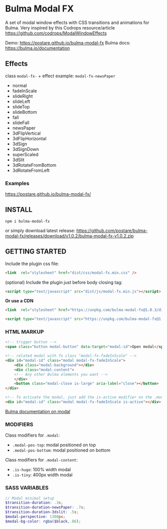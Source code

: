 # Bulma Modal FX

A set of modal window effects with CSS transitions and animations for Bulma. Very inspired by this Codrops resource/article https://github.com/codrops/ModalWindowEffects

Demo: https://postare.github.io/bulma-modal-fx
Bulma docs: https://bulma.io/documentation

## Effects
class `modal-fx-` + effect 
example: `modal-fx-newsPaper`  
 - normal 
 - fadeInScale 
 - slideRight
 - slideLeft 
 - slideTop 
 - slideBottom
 - fall
 - slideFall 
 - newsPaper 
 - 3dFlipVertical 
 - 3dFlipHorizontal 
 - 3dSign 
 - 3dSignDown 
 - superScaled
 - 3dSlit 
 - 3dRotateFromBottom 
 - 3dRotateFromLeft

### Examples
https://postare.github.io/bulma-modal-fx/

## INSTALL
`npm i bulma-modal-fx`

or simply download latest release: https://github.com/postare/bulma-modal-fx/releases/download/v1.0.2/bulma-modal-fx-v1.0.2.zip

## GETTING STARTED
Include the plugin css file:

```html
<link  rel="stylesheet" href="dist/css/modal-fx.min.css" />
```
 
(optional) Include the plugin just before body closing tag:
```html
<script type="text/javascript" src="dist/js/modal-fx.min.js"></script>
```

**Or use a CDN**

```html
<link  rel="stylesheet" href="https://unpkg.com/bulma-modal-fx@1.0.3/dist/css/modal-fx.min.css" />
```

```html
<script type="text/javascript" src="https://unpkg.com/bulma-modal-fx@1.0.3/dist/js/modal-fx.min.js"></script>
```

### HTML MARKUP

```html
<!-- trigger button -->
<span class="button modal-button" data-target="modal-id">Open modal</span> 

<!-- related modal with fx class "modal-fx-fadeInScale" --> 
<div id="modal-id" class="modal modal-fx-fadeInScale">  
	<div class="modal-background"></div>  
	<div class="modal-content">  
	<!-- Any other Bulma elements you want -->  
	</div>  
	<button class="modal-close is-large" aria-label="close"></button>  
</div> 

<!-- To activate the modal, just add the is-active modifier on the .modal container -->
<div id="modal-id" class="modal modal-fx-fadeInScale is-active"></div>[...]
```

[Bulma documentation on modal](https://bulma.io/documentation/components/modal/)

### MODIFIERS

Class modifiers for `.modal`:

-   `.modal-pos-top`: modal positioned on top
-   `.modal-pos-bottom`: modal positioned on bottom

Class modifiers for `.modal-content`:

-   `.is-huge`: 100% width modal
-   `.is-tiny`: 400px width modal


### SASS VARIABLES

```scss
// Modal minimal setup
$transition-duration: .3s;
$transition-duration-newsPaper: .7s;
$transition-duration-3dslit: .5s;
$modal-perspective: 1300px;
$modal-bg-color: rgba($black,.86);
```

